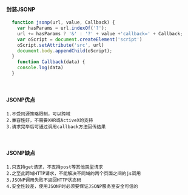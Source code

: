 #### 封装JSONP
```javascript
  function jsonp(url, value, Callback) {
    var hasParams = url.indexOf('?');
    url += hasParams ? '&' : '?' + value +'callback=' + Callback;
    var oScript = document.createElement('script')
    oScript.setAttribute('src', url)
    document.body.appendChild(oScript);
  }
    function Callback(data) {
    console.log(data)
  }
```
<br>

#### JSONP优点
    1.不受同源策略限制，可以跨域
    2.兼容性好，不需要XHR或ActiveX的支持
    3.请求完毕后可通过调用callback方法回传结果
<br>

#### JSONP缺点
    1.只支持get请求，不支持post等其他类型请求
    2.之至此跨域HTTP请求，不能解决不同域的两个页面之间的js调用
    3.JSONP调用失败不返回HTTP状态码
    4.安全性较差，使用JSONP时必须要保证JSONP服务室安全可信的
